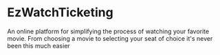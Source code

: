 # EzWatchTicketing
An online platform for simplifying the process of watching your favorite movie. From choosing a movie to selecting your seat of choice it's never been this much easier
